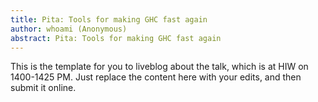 ```yaml
---
title: Pita: Tools for making GHC fast again
author: whoami (Anonymous)
abstract: Pita: Tools for making GHC fast again
---
```


This is the template for you to liveblog about the talk,
which is at HIW on 1400-1425 PM.  Just replace the content here
with your edits, and then submit it online.
